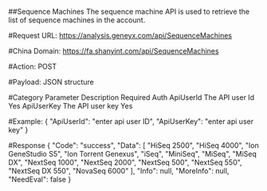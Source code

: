 ##Sequence Machines
The sequence machine API is used to retrieve the list of 
sequence machines in the account.

#Request URL:
https://analysis.geneyx.com/api/SequenceMachines

#China Domain:
https://fa.shanyint.com/api/SequenceMachines

#Action: 
POST

#Payload: 
JSON structure 

#Category    Parameter		Description          Required
Auth        ApiUserId       The API user Id      Yes
            ApiUserKey      The API user key     Yes
			
#Example:
{
  "ApiUserId": "enter api user ID",
  "ApiUserKey": "enter api user key"
}

#Response
{
    "Code": "success",
    "Data": [
        "HiSeq 2500",
        "HiSeq 4000",
        "Ion GeneStudio S5",
        "Ion Torrent Genexus",
        "iSeq",
        "MiniSeq",
        "MiSeq",
        "MiSeq DX",
        "NextSeq 1000",
        "NextSeq 2000",
        "NextSeq 500",
        "NextSeq 550",
        "NextSeq DX 550",
        "NovaSeq 6000"
    ],
    "Info": null,
    "MoreInfo": null,
    "NeedEval": false
}